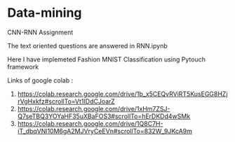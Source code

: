 # Data-mining
CNN-RNN Assignment

The text oriented questions are answered in RNN.ipynb

Here I have implemeted Fashion MNIST Classification using  Pytouch framework

Links of google colab :
1. https://colab.research.google.com/drive/1b_x5CEQvRViRT5KusEGG8HZjrVgHxkfz#scrollTo=Vt1IDdCJoarZ
2. https://colab.research.google.com/drive/1xHm7ZSJ-Q7seTBQ3YOYaHF35uXBaFOS3#scrollTo=hErDKDd4wSMk
3. https://colab.research.google.com/drive/1Q8C7H-iT_dbqVNl10M6gA2MJVryCeEVn#scrollTo=832W_9JKcA9m
